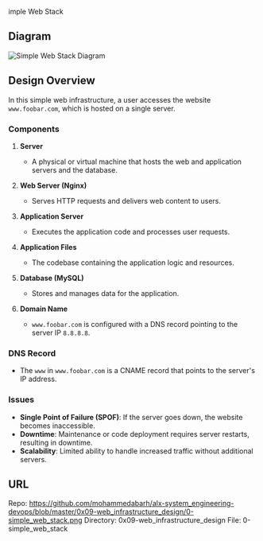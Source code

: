 imple Web Stack

## Diagram
![Simple Web Stack Diagram](https://link-to-your-image-host.com/simple_web_stack_diagram)

## Design Overview
In this simple web infrastructure, a user accesses the website `www.foobar.com`, which is hosted on a single server.

### Components
1. **Server**
   - A physical or virtual machine that hosts the web and application servers and the database.
   
2. **Web Server (Nginx)**
   - Serves HTTP requests and delivers web content to users.

3. **Application Server**
   - Executes the application code and processes user requests.

4. **Application Files**
   - The codebase containing the application logic and resources.

5. **Database (MySQL)**
   - Stores and manages data for the application.

6. **Domain Name**
   - `www.foobar.com` is configured with a DNS record pointing to the server IP `8.8.8.8`.

### DNS Record
- The `www` in `www.foobar.com` is a CNAME record that points to the server's IP address.

### Issues
- **Single Point of Failure (SPOF)**: If the server goes down, the website becomes inaccessible.
- **Downtime**: Maintenance or code deployment requires server restarts, resulting in downtime.
- **Scalability**: Limited ability to handle increased traffic without additional servers.

## URL
Repo: https://github.com/mohammedabarh/alx-system_engineering-devops/blob/master/0x09-web_infrastructure_design/0-simple_web_stack.png
Directory: 0x09-web_infrastructure_design
File: 0-simple_web_stack
